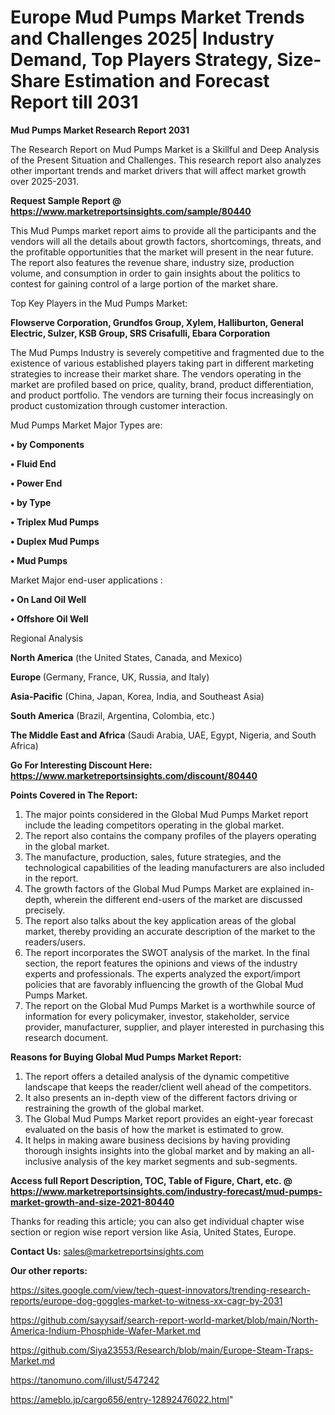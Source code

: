 # Europe Mud Pumps Market Trends and Challenges 2025| Industry Demand, Top Players Strategy, Size-Share Estimation and Forecast Report till 2031

<strong>Mud Pumps Market Research Report 2031</strong>

The Research Report on Mud Pumps Market is a Skillful and Deep Analysis of the Present Situation and Challenges. This research report also analyzes other important trends and market drivers that will affect market growth over 2025-2031.

<strong>Request Sample Report @ <a href=https://www.marketreportsinsights.com/sample/80440>https://www.marketreportsinsights.com/sample/80440</a></strong>

This Mud Pumps market report aims to provide all the participants and the vendors will all the details about growth factors, shortcomings, threats, and the profitable opportunities that the market will present in the near future. The report also features the revenue share, industry size, production volume, and consumption in order to gain insights about the politics to contest for gaining control of a large portion of the market share.

Top Key Players in the Mud Pumps Market:

<strong>Flowserve Corporation, Grundfos Group, Xylem, Halliburton, General Electric, Sulzer, KSB Group, SRS Crisafulli, Ebara Corporation</strong>

The Mud Pumps Industry is severely competitive and fragmented due to the existence of various established players taking part in different marketing strategies to increase their market share. The vendors operating in the market are profiled based on price, quality, brand, product differentiation, and product portfolio. The vendors are turning their focus increasingly on product customization through customer interaction.

Mud Pumps Market Major Types are:

<strong>• by Components

• Fluid End

• Power End

• by Type

• Triplex Mud Pumps

• Duplex Mud Pumps

• Mud Pumps</strong>

Market Major end-user applications :

<strong>• On Land Oil Well

• Offshore Oil Well</strong>

Regional Analysis

</u><strong><b>North America</b></strong> (the United States, Canada, and Mexico)

<strong><b>Europe </b></strong>(Germany, France, UK, Russia, and Italy)

<strong><b>Asia-Pacific</b></strong> (China, Japan, Korea, India, and Southeast Asia)

<strong><b>South America</b></strong> (Brazil, Argentina, Colombia, etc.)

<strong><b>The Middle East and Africa</b></strong> (Saudi Arabia, UAE, Egypt, Nigeria, and South Africa)

<strong>Go For Interesting Discount Here: <a href=https://www.marketreportsinsights.com/discount/80440>https://www.marketreportsinsights.com/discount/80440</a></strong>

<strong>Points Covered in The Report:</strong>
<ol>
  <li>The major points considered in the Global Mud Pumps Market report include the leading competitors operating in the global market.</li>
  <li>The report also contains the company profiles of the players operating in the global market.</li>
  <li>The manufacture, production, sales, future strategies, and the technological capabilities of the leading manufacturers are also included in the report.</li>
  <li>The growth factors of the Global Mud Pumps Market are explained in-depth, wherein the different end-users of the market are discussed precisely.</li>
  <li>The report also talks about the key application areas of the global market, thereby providing an accurate description of the market to the readers/users.</li>
  <li>The report incorporates the SWOT analysis of the market. In the final section, the report features the opinions and views of the industry experts and professionals. The experts analyzed the export/import policies that are favorably influencing the growth of the Global Mud Pumps Market.</li>
  <li>The report on the Global Mud Pumps Market is a worthwhile source of information for every policymaker, investor, stakeholder, service provider, manufacturer, supplier, and player interested in purchasing this research document.</li>
</ol>
<strong>Reasons for Buying Global Mud Pumps Market Report:</strong>

<ol>
  <li>The report offers a detailed analysis of the dynamic competitive landscape that keeps the reader/client well ahead of the competitors.</li>
  <li>It also presents an in-depth view of the different factors driving or restraining the growth of the global market.</li>
  <li>The Global Mud Pumps Market report provides an eight-year forecast evaluated on the basis of how the market is estimated to grow.</li>
  <li>It helps in making aware business decisions by having providing thorough insights insights into the global market and by making an all-inclusive analysis of the key market segments and sub-segments.</li>
</ol>
<strong>Access full Report Description, TOC, Table of Figure, Chart, etc. @ <a href=https://www.marketreportsinsights.com/industry-forecast/mud-pumps-market-growth-and-size-2021-80440>https://www.marketreportsinsights.com/industry-forecast/mud-pumps-market-growth-and-size-2021-80440</a></strong>


Thanks for reading this article; you can also get individual chapter wise section or region wise report version like Asia, United States, Europe.

<strong>Contact Us:</strong>
sales@marketreportsinsights.com

<strong>Our other reports:</strong>

<a href=https://sites.google.com/view/tech-quest-innovators/trending-research-reports/europe-dog-goggles-market-to-witness-xx-cagr-by-2031>https://sites.google.com/view/tech-quest-innovators/trending-research-reports/europe-dog-goggles-market-to-witness-xx-cagr-by-2031</a>

<a href=https://github.com/sayysaif/search-report-world-market/blob/main/North-America-Indium-Phosphide-Wafer-Market.md>https://github.com/sayysaif/search-report-world-market/blob/main/North-America-Indium-Phosphide-Wafer-Market.md</a>

<a href=https://github.com/Siya23553/Research/blob/main/Europe-Steam-Traps-Market.md>https://github.com/Siya23553/Research/blob/main/Europe-Steam-Traps-Market.md</a>

<a href=https://tanomuno.com/illust/547242>https://tanomuno.com/illust/547242</a>

<a href=https://ameblo.jp/cargo656/entry-12892476022.html>https://ameblo.jp/cargo656/entry-12892476022.html</a>"

